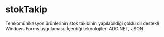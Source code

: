 # stokTakip
Telekomünikasyon ürünlerinin stok takibinin yapılabildiği çoklu dil destekli Windows Forms uygulaması. İçerdiği teknolojiler: ADO.NET, JSON
